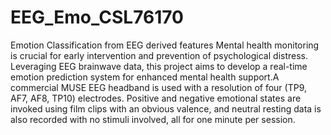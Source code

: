 # EEG_Emo_CSL76170
Emotion Classification from EEG derived features
Mental health monitoring is crucial for early intervention and prevention of psychological distress. Leveraging EEG brainwave data, this project aims to develop a real-time emotion prediction system for enhanced mental health support.A commercial MUSE EEG headband is used with a resolution of four (TP9, AF7, AF8, TP10) electrodes. Positive and negative emotional states are invoked using film clips with an obvious valence, and neutral resting data is also recorded with no stimuli involved, all for one minute per session.
